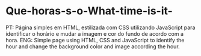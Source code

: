 # Que-horas-s-o-What-time-is-it-
PT: Página simples em HTML, estilizada com CSS utilizando JavaScript para identificar o horário e mudar a imagem e cor do fundo de acordo com a hora.
ENG: Simple page using HTML, CSS and JavaScript to identify the hour and change the background color and image according the hour.
